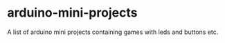# arduino-mini-projects
A list of arduino mini projects containing games with leds and buttons etc.
